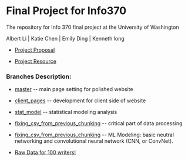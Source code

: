 # Final Project for Info370
The repository for Info 370 final project at the University of Washington

Albert Li | Katie Chen | Emily Ding | Kenneth long

+ [Project Proposal](https://github.com/albertli354/Final-Project-Info370/blob/master/Project%20Proposal.md)

+ [Project Resource](https://albertli354.github.io/Final-Project-Info370/)

### Branches Description:

+ [master](https://github.com/albertli354/Final-Project-Info370) -- main page setting for polished website

+ [client_pages](https://github.com/albertli354/Final-Project-Info370/tree/client_page) -- development for client side of website

+ [stat_model](https://github.com/albertli354/Final-Project-Info370/tree/stat_model/final_stat_model) -- statistical modeling analysis

+ [fixing_csv_from_previous_chunking](https://github.com/albertli354/Final-Project-Info370/tree/fixing_csv_from_previous_chunking) -- critical part of data processing

+ [fixing_csv_from_previous_chunking](https://github.com/albertli354/Final-Project-Info370/tree/tensorflow) -- ML Modeling: basic neutral networking and convolutional neural network (CNN, or ConvNet).

- [Raw Data for 100 writers!](https://github.com/albertli354/Final-Project-Info370/tree/fixing_csv_from_previous_chunking/data/intermediate/csvs)